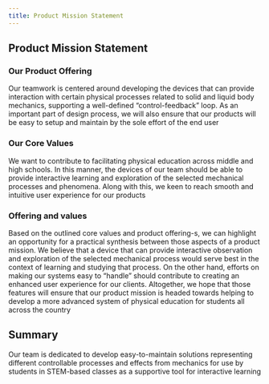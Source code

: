 ```yaml
---
title: Product Mission Statement
---
```


## Product Mission Statement

### Our Product Offering
Our teamwork is centered around developing the devices that can provide interaction with certain physical processes related to solid and liquid body mechanics, supporting a well-defined “control-feedback” loop. As an important part of design process, we will also ensure that our products will be easy to setup and maintain by the sole effort of the end user

### Our Core Values 
We want to contribute to facilitating physical education across middle and high schools. In this manner, the devices of our team should be able to provide interactive learning and exploration of the selected mechanical processes and phenomena. Along with this, we keen to reach smooth and intuitive user experience for our products

### Offering and values
Based on the outlined core values and product offering-s, we can highlight an opportunity for a practical synthesis between those aspects of a product mission. We believe that a device that can provide interactive observation and exploration of the selected mechanical process would serve best in the context of learning and studying that process. On the other hand, efforts on making our systems easy to “handle” should contribute to creating an enhanced user experience for our clients. Altogether, we hope that those features will ensure that our product mission is headed towards helping to develop a more advanced system of physical education for students all across the country

## Summary
Our team is dedicated to develop easy-to-maintain solutions representing different controllable processes and effects from mechanics for use by students in STEM-based classes as a supportive tool for interactive learning
